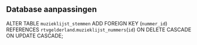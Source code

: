 ## Database aanpassingen
ALTER TABLE `muzieklijst_stemmen` ADD FOREIGN KEY (`nummer_id`) REFERENCES `rtvgelderland`.`muzieklijst_nummers`(`id`) ON DELETE CASCADE ON UPDATE CASCADE;





